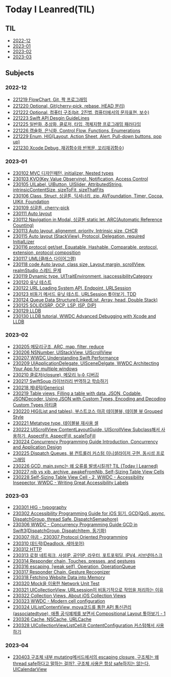 # Today I Leanred(TIL)

## TIL
- [2022-12](https://github.com/seunghyunCheon/TIL/tree/main/2022-12)
- [2023-01](https://github.com/seunghyunCheon/TIL/tree/main/2023-01)
- [2023-02](https://github.com/seunghyunCheon/TIL/tree/main/2023-02)
- [2023-03](https://github.com/seunghyunCheon/TIL/tree/main/2023-03)
## Subjects
### 2022-12
- [221219 FlowChart, Git, 짝 프로그래밍](https://github.com/seunghyunCheon/TIL/blob/main/2022-12/221219%20FlowChart%2C%20Git%2C%20%EC%A7%9D%20%ED%94%84%EB%A1%9C%EA%B7%B8%EB%9E%98%EB%B0%8D.md)
- [221220 Optional, Git(cherry-pick, rebase, HEAD 분리)
](https://github.com/seunghyunCheon/TIL/blob/main/2022-12/221220%20Optional%2C%20Git(cherry-pick%2C%20rebase%2C%20HEAD%20%EB%B6%84%EB%A6%AC).md)
- [221222 Optional, 컴퓨터 구조(bit, 2진법, 컴퓨터에서의 문자표현, 보수)](https://github.com/seunghyunCheon/TIL/blob/main/2022-12/221222%20Optional%2C%20%EC%BB%B4%ED%93%A8%ED%84%B0%20%EA%B5%AC%EC%A1%B0(bit%2C%202%EC%A7%84%EB%B2%95%2C%20%EC%BB%B4%ED%93%A8%ED%84%B0%EC%97%90%EC%84%9C%EC%9D%98%20%EB%AC%B8%EC%9E%90%ED%91%9C%ED%98%84%2C%20%EB%B3%B4%EC%88%98).md)
- [221223 Swift API Desgin GuideLines](https://github.com/seunghyunCheon/TIL/blob/main/2022-12/221223%20Swift%20API%20Desgin%20GuideLines.md)
- [221225 일반화, 추상화, 클로저, 타입, 객체지향 프로그래밍 패러다임](https://github.com/seunghyunCheon/TIL/blob/main/2022-12/221225%20%EC%9D%BC%EB%B0%98%ED%99%94,%20%EC%B6%94%EC%83%81%ED%99%94,%20%ED%81%B4%EB%A1%9C%EC%A0%80,%20%ED%83%80%EC%9E%85,%20%EA%B0%9D%EC%B2%B4%EC%A7%80%ED%96%A5%20%ED%94%84%EB%A1%9C%EA%B7%B8%EB%9E%98%EB%B0%8D%20%ED%8C%A8%EB%9F%AC%EB%8B%A4%EC%9E%84.md)
- [221226 캡슐화, 은닉화, Control Flow, Functions, Enumerations](https://github.com/seunghyunCheon/TIL/blob/main/2022-12/221226%20%EC%BA%A1%EC%8A%90%ED%99%94%2C%20%EC%9D%80%EB%8B%89%ED%99%94%2C%20Control%20Flow%2C%20Functions%2C%20Enumerations.md)
- [221229 Enum, HIG(Layout, Action Sheet, Alert, Pull-down buttons, pop up)](https://github.com/seunghyunCheon/TIL/blob/main/2022-12/221229%20Enum%2C%20HIG(Layout%2C%20Action%20Sheet%2C%20Alert%2C%20Pull-down%20buttons%2C%20pop%20up).md)
- [221230 Xcode Debug, 재귀함수와 반복문, 꼬리재귀함수](https://github.com/seunghyunCheon/TIL/edit/main/2022-12/221230%20Xcode%20Debug,%20%EC%9E%AC%EA%B7%80%ED%95%A8%EC%88%98%EC%99%80%20%EB%B0%98%EB%B3%B5%EB%AC%B8,%20%EA%BC%AC%EB%A6%AC%EC%9E%AC%EA%B7%80%ED%95%A8%EC%88%98.md))

### 2023-01
- [230102 MVC 디자인패턴, initializer, Nested types](https://github.com/seunghyunCheon/TIL/blob/main/2023-01/230102%20MVC%20%EB%94%94%EC%9E%90%EC%9D%B8%ED%8C%A8%ED%84%B4%2C%20initializer%2C%20Nested%20types.md)
- [230103 KVO(Key Value Observing), Notification, Access Control](https://github.com/seunghyunCheon/TIL/blob/main/2023-01/230103%20KVO(Key%20Value%20Observing),%20Notification,%20Access%20Control.md)
- [230105 UILabel, UIButton, UISlider, AttributedString, intrinsicContentSize, sizeToFit, sizeThatFits](https://github.com/seunghyunCheon/TIL/blob/main/2023-01/230105%20UILabel%2C%20UIButton%2C%20UISlider%2C%20AttributedString%2C%20intrinsicContentSize%2C%20sizeToFit%2C%20sizeThatFits.md)
- [230106 Class, Struct, 싱글톤, 딕셔너리, zip, AVFoundation, Timer, Cocoa, UIKit, Foundation](https://github.com/seunghyunCheon/TIL/blob/main/2023-01/230106%20Class,%20Struct,%20%EC%8B%B1%EA%B8%80%ED%86%A4,%20%EB%94%95%EC%85%94%EB%84%88%EB%A6%AC,%20zip,%20AVFoundation,%20Timer,%20Cocoa,%20UIKit,%20Foundation.md)
- [230109 싱글톤, cherry-pick](https://github.com/seunghyunCheon/TIL/blob/main/2023-01/230109%20%EC%8B%B1%EA%B8%80%ED%86%A4,%20cherry-pick.md)
- [230111 Auto layout
](https://github.com/seunghyunCheon/TIL/blob/main/2023-01/230111%20Auto%20layout.md)
- [230112 Navigation in Modal, 싱글톤 static let, ARC(Automatic Reference Counting)](https://github.com/seunghyunCheon/TIL/blob/main/2023-01/230112%20Navigation%20in%20Modal%2C%20%EC%8B%B1%EA%B8%80%ED%86%A4%20static%20let%2C%20ARC(Automatic%20Reference%20Counting).md)
- [230113 Auto layout, alignemnt, priority, Intrinsic size, CHCR](https://github.com/seunghyunCheon/TIL/blob/main/2023-01/230113%20Auto%20layout%2C%20alignemnt%2C%20priority%2C%20Intrinsic%20size%2C%20CHCR.md)
- [230115 Auto layout (StackView), Protocol, Delegation, required InitialLizer](https://github.com/seunghyunCheon/TIL/blob/main/2023-01/230115%20Auto%20layout%20(StackView),%20Protocol,%20Delegation,%20required%20InitialLizer.md)
- [230116 protocol get/set, Equatable, Hashable, Comparable, protocol, extension, protocol composition](https://github.com/seunghyunCheon/TIL/blob/main/2023-01/230116%20protocol%20get%2C%20set%2C%20Equatable%2C%20Hashable%2C%20Comparable%2C%20protocol%2C%20extension%2C%20protocol%20composition.md)
- [230117 UML(클래스 다이어그램)](https://github.com/seunghyunCheon/TIL/blob/main/2023-01/230117%20UML(%ED%81%B4%EB%9E%98%EC%8A%A4%20%EB%8B%A4%EC%9D%B4%EC%96%B4%EA%B7%B8%EB%9E%A8).md)
- [230118 code Auto layout, class size, Layout margin, scrollView, realmStudio 스레드 문제](https://github.com/seunghyunCheon/TIL/blob/main/2023-01/230118%20code%20Auto%20layout,%20class%20size,%20Layout%20margin,%20scrollView,%20realmStudio%20%EC%8A%A4%EB%A0%88%EB%93%9C%20%EB%AC%B8%EC%A0%9C.md)
- [230119 Dynamic type, UITraitEnvironment, isaccessibilityCategory](https://github.com/seunghyunCheon/TIL/blob/main/2023-01/230119%20Dynamic%20type%2C%20UITraitEnvironment%2C%20isaccessibilityCategory.md)
- [230120 유닛 테스트](https://github.com/seunghyunCheon/TIL/blob/main/2023-01/230120%20%EC%9C%A0%EB%8B%9B%20%ED%85%8C%EC%8A%A4%ED%8A%B8.md)
- [230122 URL Loading System API, Endpoint, URLSession](https://github.com/seunghyunCheon/TIL/blob/main/2023-01/230122%20URL%20Loading%20System%20API%2C%20Endpoint%2C%20URLSession.md)
- [230123 비동기 메서드 유닛 테스트, URLSession 톺아보기, TDD](https://github.com/seunghyunCheon/TIL/blob/main/2023-01/230123%20%EB%B9%84%EB%8F%99%EA%B8%B0%20%EB%A9%94%EC%84%9C%EB%93%9C%20%EC%9C%A0%EB%8B%9B%20%ED%85%8C%EC%8A%A4%ED%8A%B8%2C%20URLSession%20%ED%86%BA%EC%95%84%EB%B3%B4%EA%B8%B0%2C%20TDD.md)
- [230124 Queue Data Structure(LinkedList, Array, head, Double Stack)](https://github.com/seunghyunCheon/TIL/blob/main/2023-01/230124%20Queue%20Data%20Structure(LinkedList%2C%20Array%2C%20head%2C%20Double%20Stack).md)
- [230125 SOLID(SRP, OCP, LSP, ISP, DIP)](https://github.com/seunghyunCheon/TIL/blob/main/2023-01/230125%20SOLID(SRP%2C%20OCP%2C%20LSP%2C%20ISP%2C%20DIP).md)
- [230129 LLDB](https://github.com/seunghyunCheon/TIL/blob/main/2023-01/230129%20LLDB.md)
- [230130 LLDB tutorial, WWDC Advanced Debugging with Xcode and LLDB](https://github.com/seunghyunCheon/TIL/blob/main/2023-01/230130%20LLDB%20tutorial%2C%20WWDC%20Advanced%20Debugging%20with%20Xcode%20and%20LLDB.md)

### 2023-02
- [230205 메모리구조, ARC, map, filter, reduce](https://github.com/seunghyunCheon/TIL/blob/main/2023-02/230205%20%EB%A9%94%EB%AA%A8%EB%A6%AC%EA%B5%AC%EC%A1%B0%2C%20ARC%2C%20map%2C%20filter%2C%20reduce.md)
- [230206 NSNumber, UIStackView, UIScrollView](https://github.com/seunghyunCheon/TIL/blob/main/2023-02/230206%20NSNumber%2C%20UIStackView%2C%20UIScrollView.md)
- [230207 WWDC Understanding Swift Performance](https://github.com/seunghyunCheon/TIL/blob/main/2023-02/230207%20WWDC%20Understanding%20Swift%20Performance.md)
- [230209 UIApplicationDelegate, UISceneDelgate, WWDC Architecting Your App for multiple windows
](https://github.com/seunghyunCheon/TIL/blob/main/2023-02/230209%20UIApplicationDelegate%2C%20UISceneDelgate%2C%20WWDC%20Architecting%20Your%20App%20for%20multiple%20windows.md)
- [230210 클로저(closure), 메모리 누수 디버깅](https://github.com/seunghyunCheon/TIL/blob/main/2023-02/230210%20%ED%81%B4%EB%A1%9C%EC%A0%80(closure),%20%EB%A9%94%EB%AA%A8%EB%A6%AC%20%EB%88%84%EC%88%98%20%EB%94%94%EB%B2%84%EA%B9%85.md)
- [230217 SwiftSoup 라이브러리 번역하고 학습하기](https://github.com/seunghyunCheon/TIL/blob/main/2023-02/230217%20SwiftSoup%20%EB%9D%BC%EC%9D%B4%EB%B8%8C%EB%9F%AC%EB%A6%AC%20%EB%B2%88%EC%97%AD%ED%95%98%EA%B3%A0%20%ED%95%99%EC%8A%B5%ED%95%98%EA%B8%B0.md)
- [230218 제네릭(Generics)](https://github.com/seunghyunCheon/TIL/tree/main/2023-02)
- [230219 Table views, Filling a table with data, JSON, Codable, JSONDecoder, Using JSON with Custom Types, Encoding and Decoding Custom Types 아티클
](https://github.com/seunghyunCheon/TIL/blob/main/2023-02/230219%20Table%20views%2C%20Filling%20a%20table%20with%20data%2C%20JSON%2C%20Codable%2C%20JSONDecoder%2C%20Using%20JSON%20with%20Custom%20Types%2C%20Encoding%20and%20Decoding%20Custom%20Types%20%EC%95%84%ED%8B%B0%ED%81%B4.md)
- [230220 HIG(List and tables), 부스트코스 야곰 테이블뷰, 테이블 뷰 Grouped Style](https://github.com/seunghyunCheon/TIL/blob/main/2023-02/230220%20HIG(List%20and%20tables)%2C%20%EB%B6%80%EC%8A%A4%ED%8A%B8%EC%BD%94%EC%8A%A4%20%EC%95%BC%EA%B3%B0%20%ED%85%8C%EC%9D%B4%EB%B8%94%EB%B7%B0%2C%20%ED%85%8C%EC%9D%B4%EB%B8%94%20%EB%B7%B0%20Grouped%20Style.md)
- [230221 Metatype type, 테이블뷰 재사용 셀](https://github.com/seunghyunCheon/TIL/blob/main/2023-02/230221%20Metatype%20type%2C%20%ED%85%8C%EC%9D%B4%EB%B8%94%EB%B7%B0%20%EC%9E%AC%EC%82%AC%EC%9A%A9%20%EC%85%80.md)
- [230222 UIScrollView ContentLayoutGuide, UIScrollView Subclass해서 사용하기, AspectFit, AspectFill, scaleToFill
](https://github.com/seunghyunCheon/TIL/blob/main/2023-02/230222%20UIScrollView%20ContentLayoutGuide%2C%20UIScrollView%20Subclass%ED%95%B4%EC%84%9C%20%EC%82%AC%EC%9A%A9%ED%95%98%EA%B8%B0%2C%20AspectFit%2C%20AspectFill%2C%20scaleToFill.md)
- [230224 Concurrency Programming Guide Introduction, Concurrency and Application Design](https://github.com/seunghyunCheon/TIL/blob/main/2023-02/230224%20Concurrency%20Programming%20Guide%20Introduction%2C%20Concurrency%20and%20Application%20Design.md)
- [230225 Dispatch Queues, 뷰 컨트롤러 커스텀 이니셜라이저 구현, 동시성 프로그래밍](https://github.com/seunghyunCheon/TIL/blob/main/2023-02/230225%20Dispatch%20Queues%2C%20%EB%B7%B0%20%EC%BB%A8%ED%8A%B8%EB%A1%A4%EB%9F%AC%20%EC%BB%A4%EC%8A%A4%ED%85%80%20%EC%9D%B4%EB%8B%88%EC%85%9C%EB%9D%BC%EC%9D%B4%EC%A0%80%20%EA%B5%AC%ED%98%84%2C%20%EB%8F%99%EC%8B%9C%EC%84%B1%20%ED%94%84%EB%A1%9C%EA%B7%B8%EB%9E%98%EB%B0%8D.md)
- [230226 GCD, main.sync는 왜 오류를 발생시킬까? TIL (Today I Learned)](https://github.com/seunghyunCheon/TIL/blob/main/2023-02/230226%20GCD%2C%20main.sync%EB%8A%94%20%EC%99%9C%20%EC%98%A4%EB%A5%98%EB%A5%BC%20%EB%B0%9C%EC%83%9D%EC%8B%9C%ED%82%AC%EA%B9%8C%3F.md)
- [230227 nib vs xib, archive, awakeFromNib, Self-Sizing Table View Cells](https://github.com/seunghyunCheon/TIL/blob/main/2023-02/230227%20nib%20vs%20xib,%20archive,%20awakeFromNib,%20Self-Sizing%20Table%20View%20Cells.md)
- [230228 Self-Sizing Table View Cell - 2, WWDC - Accessibility Insepector, WWDC - Writing Great Accessibility Labels](https://github.com/seunghyunCheon/TIL/blob/main/2023-02/230228%20Self-Sizing%20Table%20View%20Cell%20-%202,%20WWDC%20-%20Accessibility%20Insepector,%20WWDC%20-%20Writing%20Great%20Accessibility%20Labels.md)


### 2023-03
- [230301 HIG - typography](https://github.com/seunghyunCheon/TIL/blob/main/2023-03/230301%20HIG%20-%20Typography.md)
- [230302 Accessibility Programming Guide for iOS 읽기, GCD(QoS, async, DispatchGroup, thread Safe, DispatchSemaphore)
](https://github.com/seunghyunCheon/TIL/blob/main/2023-03/230302%20Accessibility%20Programming%20Guide%20for%20iOS%20%EC%9D%BD%EA%B8%B0%2C%20GCD(QoS%2C%20async%2C%20DispatchGroup%2C%20thread%20Safe%2C%20DispatchSemaphore%2C%20mainThread%20RunLoop).md)
- [230306 WWDC - Concurrency Programming Guide GCD in Swift3(DispatchGroup, DispatchItem, 동기화)](https://github.com/seunghyunCheon/TIL/blob/main/2023-03/230306%20WWDC%20-%20Concurrency%20Programming%20Guide%20GCD%20in%20Swift3(DispatchGroup%2C%20DispatchItem%2C%20%EB%8F%99%EA%B8%B0%ED%99%94).md)
- [230307 야곰 - 230307 Protocol Oriented Programming](https://github.com/seunghyunCheon/TIL/blob/main/2023-03/230307%20%EC%95%BC%EA%B3%B0%20-%20Protocol%20Oriented%20Programming.md)
- [230310 데드락(Deadlock, 세마포어)](https://github.com/seunghyunCheon/TIL/blob/main/2023-03/230310%20%EB%8D%B0%EB%93%9C%EB%9D%BD(Deadlock)%2C%20%EC%84%B8%EB%A7%88%ED%8F%AC%EC%96%B4.md)
- [230312 HTTP](https://github.com/seunghyunCheon/TIL/blob/main/2023-03/230312%20HTTP.md)
- [230313 로컬 네트워크, 사설IP, 공인IP, 라우터, 포트포워딩, IPV4, 서브넷마스크](https://github.com/seunghyunCheon/TIL/tree/main/2023-03)
- [230314 Responder chain, Touches, presses, and gestures](https://github.com/seunghyunCheon/TIL/blob/main/2023-03/230314%20Responder%20chain%2C%20Touches%2C%20presses%2C%20and%20gestures.md)
- [230316 escaping, [weak self], Operation, OperationQueue](https://github.com/seunghyunCheon/TIL/blob/main/2023-03/230316%20escaping%2C%20%5Bweak%20self%5D%2C%20Operation%2C%20OperationQueue.md)
- [230317 Responder Chain, Gesture Recognizer](https://github.com/seunghyunCheon/TIL/blob/main/2023-03/230317%20Responder%20Chain%2C%20Gesture%20Recognizer.md)
- [230318 Fetching Website Data into Memory](https://github.com/seunghyunCheon/TIL/tree/main/2023-03)
- [230320 Mock을 이용한 Network Unit Test](https://github.com/seunghyunCheon/TIL/blob/main/2023-03/230320%20Mock%EC%9D%84%20%EC%9D%B4%EC%9A%A9%ED%95%9C%20Network%20Unit%20Test.md)
- [230321 UICollectionView, URLsession이 비동기적으로 작업을 처리하는 이유](https://github.com/seunghyunCheon/TIL/blob/main/2023-03/230321%20UICollectionView%2C%20URLsession%EC%9D%B4%20%EB%B9%84%EB%8F%99%EA%B8%B0%EC%A0%81%EC%9C%BC%EB%A1%9C%20%EC%9E%91%EC%97%85%EC%9D%84%20%EC%B2%98%EB%A6%AC%ED%95%98%EB%8A%94%20%EC%9D%B4%EC%9C%A0.md)
- [230322 Collection Views, About iOS Collection Views](https://github.com/seunghyunCheon/TIL/blob/main/2023-03/230322%20Collection%20Views%2C%20About%20iOS%20Collection%20Views.md)
- [230323 WWDC - Modern cell configuration](https://github.com/seunghyunCheon/TIL/blob/main/2023-03/230323%20WWDC%20-%20Modern%20cell%20configuration.md)
- [230324 UIListContentView, moya코드를 통한 API 통신관리(associatedtype), 애플 공식예제를 보면서 Compositional Layout 톺아보기 - 1](https://github.com/seunghyunCheon/TIL/blob/main/2023-03/230324%20UIListContentView%2C%20moya%EC%BD%94%EB%93%9C%EB%A5%BC%20%ED%86%B5%ED%95%9C%20API%20%ED%86%B5%EC%8B%A0%EA%B4%80%EB%A6%AC(associatedtype)%2C%20%EC%95%A0%ED%94%8C%20%EA%B3%B5%EC%8B%9D%EC%98%88%EC%A0%9C%EB%A5%BC%20%EB%B3%B4%EB%A9%B4%EC%84%9C%20Compositional%20Layout%20%ED%86%BA%EC%95%84%EB%B3%B4%EA%B8%B0%20-%201.md)
- [230326 Cache, NSCache, URLCache](https://github.com/seunghyunCheon/TIL/blob/main/2023-03/230326%20Cache%2C%20NSCache%2C%20URLCache.md)
- [230328 UICollectionViewListCell과 ContentConfiguration 커스텀해서 사용하기](https://github.com/seunghyunCheon/TIL/blob/main/2023-03/230328%20UICollectionViewListCell%EA%B3%BC%20ContentConfiguration%20%EC%BB%A4%EC%8A%A4%ED%85%80%ED%95%B4%EC%84%9C%20%EC%82%AC%EC%9A%A9%ED%95%98%EA%B8%B0.md)

### 2023-04
- [230403 구조체 내부 mutating메서드에서의 escaping closure, 구조체는 왜 thread safe하다고 말하는 걸까?, 구조체 사용은 항상 safe하지는 않는다, UICalendarView](https://github.com/seunghyunCheon/TIL/blob/main/2023-04/230403%20%EA%B5%AC%EC%A1%B0%EC%B2%B4%20%EB%82%B4%EB%B6%80%20mutating%EB%A9%94%EC%84%9C%EB%93%9C%EC%97%90%EC%84%9C%EC%9D%98%20escaping%20closure%2C%20%EA%B5%AC%EC%A1%B0%EC%B2%B4%EB%8A%94%20%EC%99%9C%20thread%20safe%ED%95%98%EB%8B%A4%EA%B3%A0%20%EB%A7%90%ED%95%98%EB%8A%94%20%EA%B1%B8%EA%B9%8C%3F%2C%20%EA%B5%AC%EC%A1%B0%EC%B2%B4%20%EC%82%AC%EC%9A%A9%EC%9D%80%20%ED%95%AD%EC%83%81%20safe%ED%95%98%EC%A7%80%EB%8A%94%20%EC%95%8A%EB%8A%94%EB%8B%A4%2C%20UICalendarView.md)
